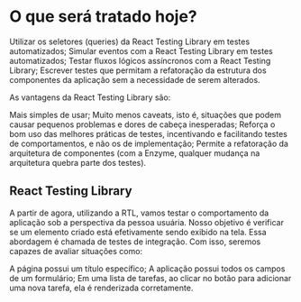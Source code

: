 # O que será tratado hoje?
Utilizar os seletores (queries) da React Testing Library em testes automatizados;
Simular eventos com a React Testing Library em testes automatizados;
Testar fluxos lógicos assíncronos com a React Testing Library;
Escrever testes que permitam a refatoração da estrutura dos componentes da aplicação sem a necessidade de serem alterados.

As vantagens da React Testing Library são:

Mais simples de usar;
Muito menos caveats, isto é, situações que podem causar pequenos problemas e dores de cabeça inesperadas;
Reforça o bom uso das melhores práticas de testes, incentivando e facilitando testes de comportamentos, e não os de implementação;
Permite a refatoração da arquitetura de componentes (com a Enzyme, qualquer mudança na arquitetura quebra parte dos testes).

## React Testing Library
A partir de agora, utilizando a RTL, vamos testar o comportamento da aplicação sob a perspectiva da pessoa usuária. Nosso objetivo é verificar se um elemento criado está efetivamente sendo exibido na tela. Essa abordagem é chamada de testes de integração. Com isso, seremos capazes de avaliar situações como:

A página possui um título específico;
A aplicação possui todos os campos de um formulário;
Em uma lista de tarefas, ao clicar no botão para adicionar uma nova tarefa, ela é renderizada corretamente.

